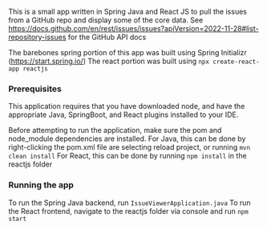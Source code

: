 This is a small app written in Spring Java and React JS to pull the issues from a GitHub repo and display some of the core data.
See https://docs.github.com/en/rest/issues/issues?apiVersion=2022-11-28#list-repository-issues for the GitHub API docs

The barebones spring portion of this app was built using Spring Initializr (https://start.spring.io/)
The react portion was built using `npx create-react-app reactjs`

### Prerequisites
This application requires that you have downloaded node, and have the appropriate Java, SpringBoot, and React plugins installed to your IDE.

Before attempting to run the application, make sure the pom and node_module dependencies are installed.
For Java, this can be done by right-clicking the pom.xml file are selecting reload project, or running `mvn clean install`
For React, this can be done by running `npm install` in the reactjs folder

### Running the app
To run the Spring Java backend, run `IssueViewerApplication.java`
To run the React frontend, navigate to the reactjs folder via console and run `npm start`
